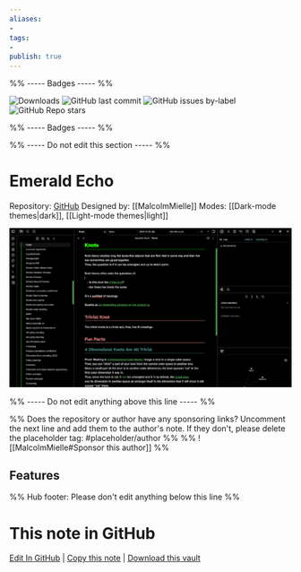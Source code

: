 ```yaml
---
aliases:
- 
tags: 
- 
publish: true
---
```


%% ----- Badges ----- %%

![Downloads](https://img.shields.io/badge/downloads-1671-573E7A?style=for-the-badge&logo=)
![GitHub last commit](https://img.shields.io/github/last-commit/MalcolmMielle/Emerald-Echo?color=573E7A&label=last%20update&logo=github&style=for-the-badge)
![GitHub issues by-label](https://img.shields.io/github/issues/MalcolmMielle/Emerald-Echo/help%20wanted?color=573E7A&logo=github&style=for-the-badge) 
![GitHub Repo stars](https://img.shields.io/github/stars/MalcolmMielle/Emerald-Echo?color=573E7A&logo=github&style=for-the-badge)

%% ----- Badges ----- %%

%% ----- Do not edit this section ----- %%

# Emerald Echo

Repository: [GitHub](https://github.com/MalcolmMielle/Emerald-Echo)
Designed by: [[MalcolmMielle]]
Modes: [[Dark-mode themes|dark]], [[Light-mode themes|light]]



![screenshot](https://github.com/MalcolmMielle/Emerald-Echo/raw/HEAD/screenshot.png)

%% ----- Do not edit anything above this line ----- %% 

%% Does the repository or author have any sponsoring links? Uncomment the next line and add them to the author's note. If they don't, please delete the placeholder tag: #placeholder/author %%
%% ![[MalcolmMielle#Sponsor this author]] %%


## Features



%% Hub footer: Please don't edit anything below this line %%

# This note in GitHub

<span class="git-footer">[Edit In GitHub](https://github.dev/obsidian-community/obsidian-hub/blob/main/02%20-%20Community%20Expansions/02.05%20All%20Community%20Expansions/Themes/Emerald%20Echo.md "git-hub-edit-note") | [Copy this note](https://raw.githubusercontent.com/obsidian-community/obsidian-hub/main/02%20-%20Community%20Expansions/02.05%20All%20Community%20Expansions/Themes/Emerald%20Echo.md "git-hub-copy-note") | [Download this vault](https://github.com/obsidian-community/obsidian-hub/archive/refs/heads/main.zip "git-hub-download-vault") </span>
